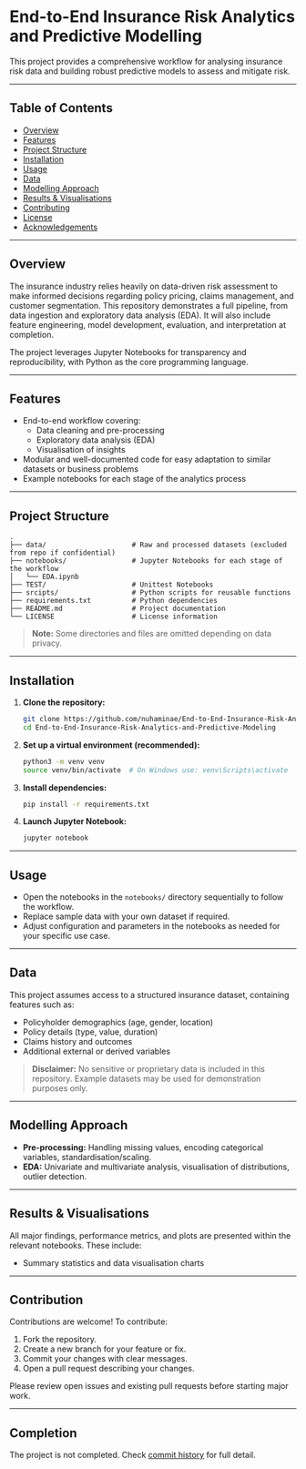 # End-to-End Insurance Risk Analytics and Predictive Modelling

This project provides a comprehensive workflow for analysing insurance risk data and building robust predictive models to assess and mitigate risk.

---

## Table of Contents

- [Overview](#overview)
- [Features](#features)
- [Project Structure](#project-structure)
- [Installation](#installation)
- [Usage](#usage)
- [Data](#data)
- [Modelling Approach](#modelling-approach)
- [Results & Visualisations](#results--visualisations)
- [Contributing](#contributing)
- [License](#license)
- [Acknowledgements](#acknowledgements)

---

## Overview

The insurance industry relies heavily on data-driven risk assessment to make informed decisions regarding policy pricing, claims management, and customer segmentation. This repository demonstrates a full pipeline, from data ingestion and exploratory data analysis (EDA). It will also include feature engineering, model development, evaluation, and interpretation at completion.

The project leverages Jupyter Notebooks for transparency and reproducibility, with Python as the core programming language.

---

## Features

- End-to-end workflow covering:
  - Data cleaning and pre-processing
  - Exploratory data analysis (EDA)
  - Visualisation of insights
- Modular and well-documented code for easy adaptation to similar datasets or business problems
- Example notebooks for each stage of the analytics process

---

## Project Structure

```
.
├── data/                     # Raw and processed datasets (excluded from repo if confidential)
├── notebooks/                # Jupyter Notebooks for each stage of the workflow
│   └── EDA.ipynb
├── TEST/                     # Unittest Notebooks
├── srcipts/                  # Python scripts for reusable functions
├── requirements.txt          # Python dependencies
├── README.md                 # Project documentation
└── LICENSE                   # License information
```

> **Note:** Some directories and files are omitted depending on data privacy.

---

## Installation

1. **Clone the repository:**
   ```bash
   git clone https://github.com/nuhaminae/End-to-End-Insurance-Risk-Analytics-and-Predictive-Modeling.git
   cd End-to-End-Insurance-Risk-Analytics-and-Predictive-Modeling
   ```

2. **Set up a virtual environment (recommended):**
   ```bash
   python3 -m venv venv
   source venv/bin/activate  # On Windows use: venv\Scripts\activate
   ```

3. **Install dependencies:**
   ```bash
   pip install -r requirements.txt
   ```

4. **Launch Jupyter Notebook:**
   ```bash
   jupyter notebook
   ```

---

## Usage

- Open the notebooks in the `notebooks/` directory sequentially to follow the workflow.
- Replace sample data with your own dataset if required.
- Adjust configuration and parameters in the notebooks as needed for your specific use case.

---

## Data

This project assumes access to a structured insurance dataset, containing features such as:
- Policyholder demographics (age, gender, location)
- Policy details (type, value, duration)
- Claims history and outcomes
- Additional external or derived variables

> **Disclaimer:** No sensitive or proprietary data is included in this repository. Example datasets may be used for demonstration purposes only.

---

## Modelling Approach

- **Pre-processing:** Handling missing values, encoding categorical variables, standardisation/scaling.
- **EDA:** Univariate and multivariate analysis, visualisation of distributions, outlier detection.

---

## Results & Visualisations

All major findings, performance metrics, and plots are presented within the relevant notebooks. These include:
- Summary statistics and data visualisation charts

---

## Contribution

Contributions are welcome! To contribute:
1. Fork the repository.
2. Create a new branch for your feature or fix.
3. Commit your changes with clear messages.
4. Open a pull request describing your changes.

Please review open issues and existing pull requests before starting major work.

---
## Completion
The project is not completed. Check [commit history](https://github.com/nuhaminae/End-to-End-Insurance-Risk-Analytics-and-Predictive-Modeling/commits?author=nuhaminae) for full detail.

